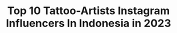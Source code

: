 ---
title: Top 10 Tattoo-Artists Instagram Influencers In Indonesia in 2023
description: >-
  Find top tattoo-artists Instagram influencers in Indonesia in 2023. Most popular hashtags: #tattoo #tattooartist #tattooed #tattoos.
platform: Instagram
hits: 25
text_top: Identify the most popular Instagram accounts on inBeat.
text_bottom: Our database has 25 Instagram influencers like this in Indonesia for you to work with.
profiles:
  - username: "anne.tattoo"
    fullname: >-
      Anneke Fitrianti 🏴‍☠️
    bio: >-
      ♥ Business inquiries: petrichortattoo@gmail.com ♥ Blackwork Tattoo Artist ♥ Yogyakarta - Indonesia 🇮🇩 ∞ @petrichortattoo ∞ Δ @volcomindonesia Δ
    location: "Indonesia"
    followers: 28255
    engagement: 365
    commentsToLikes: 0.013097
    id: ck6tppz5ulnse0j71s8wy7d3j
    verified: false
    hashtags: "#taot, #indonesiantattooartist, #truetothis, #yogyakarta"
  - username: "marelize_only"
    fullname: >-
      Marelize Nel  (M.J)  🇿🇦
    bio: >-
      ✈️ Lived in 🇿🇦🇮🇳🇹🇷🇹🇼🇸🇬🇲🇨🏴󠁧󠁢󠁥󠁮󠁧󠁿 Currently in South Africa International Model, Artist & Tattoo Artist @mjsink PR and Collabs marelize.nel16@gmail.com
    location: "Indonesia"
    followers: 12193
    engagement: 667
    commentsToLikes: 0.032338
    id: ckf5n98g1x8nl0j23relvrrm9
    verified: false
    hashtags: "#photography, #model, #musicvideo, #singer"
  - username: "rit.kit.tattoo"
    fullname: >-
      tattoo-artist🌿
    bio: >-
      Rita, tattoo-artist and creator of #liveleaftattoo 🌿 💌 rit.kit.tattoo@gmail.com 📍from Ukraine, now in Bali 🇮🇩
    location: "Indonesia"
    followers: 608170
    engagement: 239
    commentsToLikes: 0.004616
    id: ckap6axlwf4lp0i78ic8j52iw
    verified: false
    hashtags: "#botanicaltattoo, #liveleaftattoo, #botanical, #victorbrauner"
  - username: "magica.doll"
    fullname: >-
      ⚡️🔹[🅱🅰🅳 🅱🅾🆈🆉 🅲🅻🆄🅱]🔹⚡️
    bio: >-
      📍Indonesian🇮🇩 🔸Tattoos.Style.Bad Boyz💋 🔸[I'm PRO-ARTIST❗️] 🔸BJD Tattoo Artist & Customizer ______________________________ ⚠️GOOD VIBEZ ONLY
    location: "Indonesia"
    followers: 8286
    engagement: 712
    commentsToLikes: 0.023405
    id: ck8t5ulylbay50j78ztnealjd
    verified: false
    hashtags: "#iossezz, #cosplay, #doll, #tattoo"
  - username: "madeardhaneraka"
    fullname: >-
      madeardha
    bio: >-
      Daddy PUNK ROCK BRANDALS, Freelance TATTOO ARTIST,COOKER, PARABRANDALS PUKULRATA
    location: "Indonesia"
    followers: 16917
    engagement: 271
    commentsToLikes: 0.008654
    id: ckf5uzhnhmug10j235omefnzg
    verified: false
    hashtags: "#3tahunlalusempatmikirinini, #singademaksudsok, #kanggoangmontomecande, #extrememoshpit"
  - username: "biosipc"
    fullname: >-
      𝖱𝖨𝖢𝖠𝖱𝖣𝖮 𝖡𝖨𝖮𝖲
    bio: >-
      𝙏𝘼𝙏𝙐𝘼𝘿𝙊𝙍 𝙀𝙈 @cartabrancatatuaria ————————————————————————— 𝐎𝐑Ç𝐀𝐌𝐄𝐍𝐓𝐎𝐒 𝐄 𝐃Ú𝐕𝐈𝐃𝐀𝐒 𝐂𝐇𝐀𝐌𝐀 𝐍𝐎 𝐃𝐈𝐑𝐄𝐂𝐓 📩
    location: "Indonesia"
    followers: 8926
    engagement: 452
    commentsToLikes: 0.096911
    id: ckap6w86zhlwv0i78faeb7gye
    verified: false
    hashtags: "#neotradsub, #taot, #neotradstyle, #neotradbrasil"
  - username: "tattoo.motive"
    fullname: >-
      Tattoo_Fan_Germany
    bio: >-
      🔫 🎨💉 𝕿𝖆𝖙𝖙𝖔𝖔 𝕱𝖆𝖓 ☠️♠️♥️ 𝕿𝖆𝖙𝖙𝖔𝖔 𝕴𝖉𝖊𝖊𝖓, 𝕸𝖔𝖙𝖎𝖛𝖊, 𝕴𝖓𝖘𝖕𝖎𝖗𝖆𝖙𝖎𝖔𝖓𝖊𝖓 ♦️♣️💀 Like, Follow and TAG 🙏 📨 DM for Promo or Business inquiries 🤙
    location: "Indonesia"
    followers: 14297
    engagement: 756
    commentsToLikes: 0.007400
    id: ckaoqvqqzkmmv0i78md7405kg
    verified: false
    hashtags: "#tattoo, #deutschlandtattoo, #girlstattoo, #tattooartist"
  - username: "hendricshinigamibali"
    fullname: >-
      Hendric Shinigami Tattoo Bali
    bio: >-
      @hendricshinigami 📲 +62 812 1212 0897 📧 hendricshinigamibali@gmail.com Open at 10am-10pm
    location: "Indonesia"
    followers: 50138
    engagement: 270
    commentsToLikes: 0.007792
    id: ckapbuwep1d8m0i78txvcq4nq
    verified: false
    hashtags: ""
  - username: "hendricshinigami"
    fullname: >-
      Hendric Shinigami
    bio: >-
      Consultation & Reservation : @hendricshinigamibali @hendricshinigamijakarta 🔴 My Official Video Channel ⭐️ ⭐️ ⭐️ ⭐️ ⭐️
    location: "Indonesia"
    followers: 264856
    engagement: 167
    commentsToLikes: 0.016296
    id: ckap4ioyx7jv00i787fc6a2tg
    verified: true
    hashtags: "#tattoo, #tattooartist, #tattoosleeve, #openyoureyes"
  - username: "sakyant_arjarn_fluke"
    fullname: >-
      I'm Arjarn Fluke
    bio: >-
      Credit card accepted ☎️& Whatsapp: +66955588578 Line id : 0955588578​ Email: arjarn.fluke@gmail.com Googlemap: Sakyant Arjarn fluke
    location: "Indonesia"
    followers: 45874
    engagement: 105
    commentsToLikes: 0.004168
    id: ck8t8ybalmab80j789eclywmc
    verified: false
    hashtags: ""
---